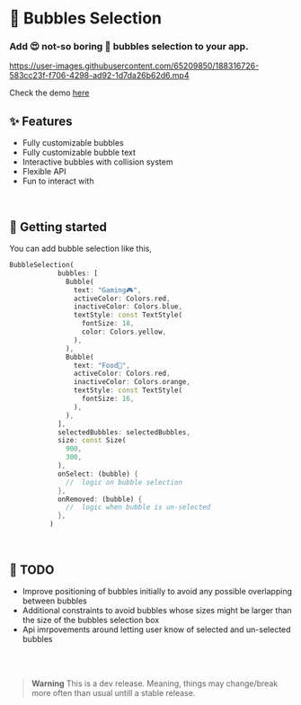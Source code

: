 # 🫧 Bubbles Selection


### Add 😍 not-so boring 🫧 bubbles selection to your app.



https://user-images.githubusercontent.com/65209850/188316726-583cc23f-f706-4298-ad92-1d7da26b62d6.mp4



Check the demo [here](https://zapp.run/edit/flutter?entry=lib/main.dart&file=lib/main.dart)


## ✨ Features

* Fully customizable bubbles
* Fully customizable bubble text
* Interactive bubbles with collision system 
* Flexible API
* Fun to interact with

<br>

## 🚀 Getting started

You can add bubble selection like this, 

```DART
BubbleSelection(
            bubbles: [
              Bubble(
                text: "Gaming🎮",
                activeColor: Colors.red,
                inactiveColor: Colors.blue,
                textStyle: const TextStyle(
                  fontSize: 18,
                  color: Colors.yellow,
                ),
              ),
              Bubble(
                text: "Food🍔",
                activeColor: Colors.red,
                inactiveColor: Colors.orange,
                textStyle: const TextStyle(
                  fontSize: 16,
                ),
              ),
            ],
            selectedBubbles: selectedBubbles,
            size: const Size(
              900,
              300,
            ),
            onSelect: (bubble) {
              //  logic on bubble selection
            },
            onRemoved: (bubble) {
              //  logic when bubble is un-selected
            },
          )
```

<!-- ## Usage

TODO: Include short and useful examples for package users. Add longer examples
to `/example` folder. 

```dart
const like = 'sample';
``` -->
<br>


## 📝 TODO

* Improve positioning of bubbles initially to avoid any possible overlapping between bubbles
* Additional constraints to avoid bubbles whose sizes might be larger than the size of the bubbles selection box
* Api imrpovements around letting user know of selected and un-selected bubbles

<br>
<br>

> **Warning**
> This is a dev release. Meaning, things may change/break more often than usual untill a stable release.

<!-- ## Additional information

TODO: Tell users more about the package: where to find more information, how to 
contribute to the package, how to file issues, what response they can expect 
from the package authors, and more.
 -->
